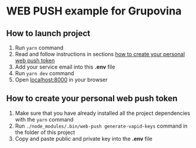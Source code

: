 # WEB PUSH example for Grupovina

## How to launch project
1. Run ```yarn``` command
2. Read and follow instructions in sections [how to create your personal web push token](#how-to-create-your-personal-web-push-token)
3. Add your service email into this **.env** file
4. Run ```yarn dev``` command
5. Open [localhost:8000](http://localhost:8000/) in your browser

## How to create your personal web push token
1. Make sure that you have already installed all the project dependencies with the ```yarn``` command
2. Run ```./node_modules/.bin/web-push generate-vapid-keys``` command in the folder of this project
3. Copy and paste public and private key into the **.env** file
